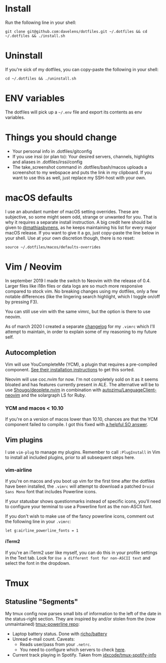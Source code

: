 # Install
Run the following line in your shell:

    git clone git@github.com:davelens/dotfiles.git ~/.dotfiles && cd ~/.dotfiles && ./install.sh

# Uninstall
If you're sick of my dotfiles, you can copy-paste the following in your shell:

	cd ~/.dotfiles && ./uninstall.sh

# ENV variables
The dotfiles will pick up a ```~/.env``` file and export its contents as env variables.

# Things you should change
- Your personal info in .dotfiles/gitconfig
- If you use irssi (or plan to): Your desired servers, channels, highlights and aliases in .dotfiles/irssi/config
- The take_screenshot command in .dotfiles/bash/macos uploads a screenshot to my webspace and puts the link in my clipboard. If you want to use this as well, just replace my SSH-host with your own.

# macOS defaults
I use an abundant number of macOS setting overrides. These are subjective, so some might seem odd, strange or unwanted for you. That is why it requires a separate install instruction. A big credit here should be given to [@mathiasbynens](http://github.com/mathiasbynens), as he keeps maintaining his list for every major macOS release. If you want to give it a go, just copy-paste the line below in your shell. Use at your own discretion though, there is no reset:

	source ~/.dotfiles/macos/defaults-overrides

# Vim / Neovim
In september 2019 I made the switch to Neovim with the release of 0.4. Larger files like i18n files or data logs are so much more responsive compared to stock vim. No breaking changes using my dotfiles, only a few notable differences (like the lingering search highlight, which I toggle on/off by pressing F3).

You can still use vim with the same vimrc, but the option is there to use neovim.

As of march 2020 I created a separate [changelog](https://github.com/davelens/dotfiles/blob/master/VIM_CHANGELOG.md) for my `.vimrc` which I'll attempt to maintain, in order to explain some of my reasoning to my future self.

## Autocompletion
Vim will use YouCompleteMe (YCM), a plugin that requires a pre-compiled component. [See their installation instructions](https://github.com/Valloric/YouCompleteMe#installation) to get this sorted.

Neovim will use coc.nvim for now. I'm not completely sold on it as it seems bloated and has features currently present in ALE. The alternative will be to use [Shougo/deoplete.nvim](https://github.com/Shougo/deoplete.nvim) in combination with [autozimu/LanguageClient-neovim](https://github.com/autozimu/LanguageClient-neovim) and the solargraph LS for Ruby.

### YCM and macos < 10.10
If you're on a version of macos lower than 10.10, chances are that the YCM component failed to compile. I got this fixed with [a helpful SO answer](http://stackoverflow.com/questions/29529455/missing-c-header-debug-after-updating-osx-command-line-tools-6-3#answer-29576048).

## Vim plugins
I use `vim-plug` to manage my plugins. Remember to call ```:PlugInstall``` in Vim to install all included plugins, prior to all subsequent steps here.

### vim-airline
If you're on macos and you boot up vim for the first time after the dotfiles have been installed, the `.vimrc` will attempt to download a patched `Droid Sans Mono` font that includes Powerline icons.

If your statusbar shows questionmarks instead of specific icons, you'll need to configure your terminal to use a Powerline font as the non-ASCII font.

If you don't wish to make use of the fancy powerline icons, comment out the following line in your ```.vimrc```:

```vimscript
let g:airline_powerline_fonts = 1
```

#### iTerm2
If you're an iTerm2 user like myself, you can do this in your profile settings in the Text tab. Look for ```Use a different font for non-ASCII text``` and select the font in the dropdown.

# Tmux
## Statusline "Segments"
My tmux config now parses small bits of information to the left of the date in the status-right section. They are inspired by and/or stolen from the (now unmaintained) [tmux-powerline repo](https://github.com/erikw/tmux-powerline):

* Laptop battery status. Done with [richo/battery](https://github.com/richo/battery)
* Unread e-mail count. Caveats:
  * Reads user/pass from your ```.netrc```.
  * You need to configure which servers to check [here](https://github.com/davelens/dotfiles/blob/master/bin/tmux/mailcount.sh#L6).
* Current track playing in Spotify. Taken from [jdxcode/tmux-spotify-info](https://github.com/jdxcode/tmux-spotify-info)
